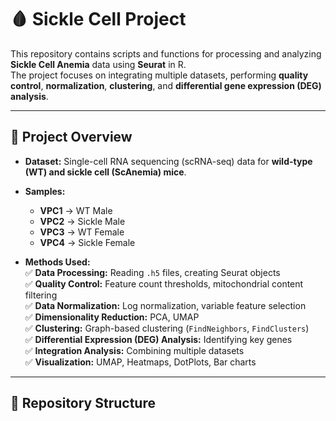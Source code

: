 # 🩸 Sickle Cell Project  

This repository contains scripts and functions for processing and analyzing **Sickle Cell Anemia** data using **Seurat** in R.  
The project focuses on integrating multiple datasets, performing **quality control**, **normalization**, **clustering**, and **differential gene expression (DEG) analysis**.

---

## 🔬 **Project Overview**  
- **Dataset:** Single-cell RNA sequencing (scRNA-seq) data for **wild-type (WT) and sickle cell (ScAnemia) mice**.
- **Samples:**
  - **VPC1** → WT Male  
  - **VPC2** → Sickle Male  
  - **VPC3** → WT Female  
  - **VPC4** → Sickle Female  

- **Methods Used:**  
  ✅ **Data Processing:** Reading `.h5` files, creating Seurat objects  
  ✅ **Quality Control:** Feature count thresholds, mitochondrial content filtering  
  ✅ **Data Normalization:** Log normalization, variable feature selection  
  ✅ **Dimensionality Reduction:** PCA, UMAP  
  ✅ **Clustering:** Graph-based clustering (`FindNeighbors`, `FindClusters`)  
  ✅ **Differential Expression (DEG) Analysis:** Identifying key genes  
  ✅ **Integration Analysis:** Combining multiple datasets  
  ✅ **Visualization:** UMAP, Heatmaps, DotPlots, Bar charts  

---

## 📂 **Repository Structure**
